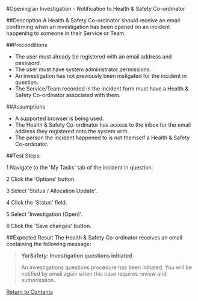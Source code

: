 #Opening an Investigation - Notification to Health & Safety Co-ordinator

##Description
A Health & Safety Co-ordinator should receive an email confirming when an investigation has been opened on an incident happening to someone in their Service or Team.

##Preconditions 
+ The user must already be registered with an email address and password.
+ The user must have system administrator permissions.
+ An investigation has not previously been instigated for the incident in question.
+ The Service/Team recorded in the incident form must have a Health & Safety Co-ordinator associated with them.

##Assumptions
+ A supported browser is being used.
+ The Health & Safety Co-ordinator has access to the inbox for the email address they registered onto the system with.
+ The person the incident happened to is not themself a Health & Safety Co-ordinator.

##Test Steps:

1 Navigate to the 'My Tasks' tab of the incident in question.

2 Click the 'Options' button.

3 Select 'Status / Allocation Update'.

4 Click the 'Status' field.

5 Select 'Investigation (Open)'.

6 Click the 'Save changes' button.

##Expected Result
The Health & Safety Co-ordinator receives an email containing the following message:

>**YorSafety: Investigation questions initiated**

>An investigations questions procedure has been initiated.  You will be notified by email again when this case requires review and authorisation.  

[Return to Contents](https://github.com/infojam-james/test-cases/blob/master/Contents.md)
